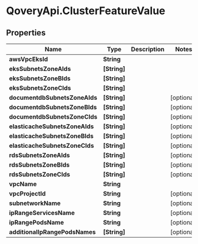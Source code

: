 # QoveryApi.ClusterFeatureValue

## Properties

Name | Type | Description | Notes
------------ | ------------- | ------------- | -------------
**awsVpcEksId** | **String** |  | 
**eksSubnetsZoneAIds** | **[String]** |  | 
**eksSubnetsZoneBIds** | **[String]** |  | 
**eksSubnetsZoneCIds** | **[String]** |  | 
**documentdbSubnetsZoneAIds** | **[String]** |  | [optional] 
**documentdbSubnetsZoneBIds** | **[String]** |  | [optional] 
**documentdbSubnetsZoneCIds** | **[String]** |  | [optional] 
**elasticacheSubnetsZoneAIds** | **[String]** |  | [optional] 
**elasticacheSubnetsZoneBIds** | **[String]** |  | [optional] 
**elasticacheSubnetsZoneCIds** | **[String]** |  | [optional] 
**rdsSubnetsZoneAIds** | **[String]** |  | [optional] 
**rdsSubnetsZoneBIds** | **[String]** |  | [optional] 
**rdsSubnetsZoneCIds** | **[String]** |  | [optional] 
**vpcName** | **String** |  | 
**vpcProjectId** | **String** |  | [optional] 
**subnetworkName** | **String** |  | [optional] 
**ipRangeServicesName** | **String** |  | [optional] 
**ipRangePodsName** | **String** |  | [optional] 
**additionalIpRangePodsNames** | **[String]** |  | [optional] 


